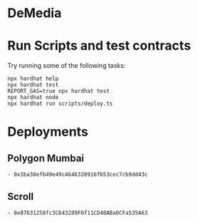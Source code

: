 # DeMedia

# Run Scripts and test contracts

Try running some of the following tasks:

```shell
npx hardhat help
npx hardhat test
REPORT_GAS=true npx hardhat test
npx hardhat node
npx hardhat run scripts/deploy.ts
```

# Deployments

## Polygon Mumbai
    - 0x1ba38efb49e49c4646328916fb53cec7cb9dd43c

## Scroll
    - 0x87631258fc3C643289F6f11CD48ABa6CFa535A63
